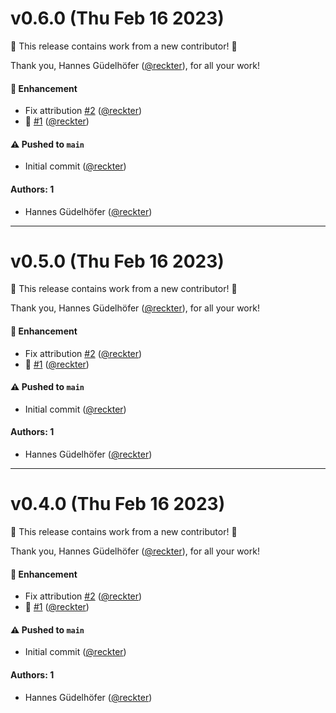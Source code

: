 # v0.6.0 (Thu Feb 16 2023)

:tada: This release contains work from a new contributor! :tada:

Thank you, Hannes Güdelhöfer ([@reckter](https://github.com/reckter)), for all your work!

#### 🚀 Enhancement

- Fix attribution [#2](https://github.com/reckter/homebridge-inio/pull/2) ([@reckter](https://github.com/reckter))
- :tada: [#1](https://github.com/reckter/homebridge-inio/pull/1) ([@reckter](https://github.com/reckter))

#### ⚠️ Pushed to `main`

- Initial commit ([@reckter](https://github.com/reckter))

#### Authors: 1

- Hannes Güdelhöfer ([@reckter](https://github.com/reckter))

---

# v0.5.0 (Thu Feb 16 2023)

:tada: This release contains work from a new contributor! :tada:

Thank you, Hannes Güdelhöfer ([@reckter](https://github.com/reckter)), for all your work!

#### 🚀 Enhancement

- Fix attribution [#2](https://github.com/reckter/homebridge-inio/pull/2) ([@reckter](https://github.com/reckter))
- :tada: [#1](https://github.com/reckter/homebridge-inio/pull/1) ([@reckter](https://github.com/reckter))

#### ⚠️ Pushed to `main`

- Initial commit ([@reckter](https://github.com/reckter))

#### Authors: 1

- Hannes Güdelhöfer ([@reckter](https://github.com/reckter))

---

# v0.4.0 (Thu Feb 16 2023)

:tada: This release contains work from a new contributor! :tada:

Thank you, Hannes Güdelhöfer ([@reckter](https://github.com/reckter)), for all your work!

#### 🚀 Enhancement

- Fix attribution [#2](https://github.com/reckter/homebridge-inio/pull/2) ([@reckter](https://github.com/reckter))
- :tada: [#1](https://github.com/reckter/homebridge-inio/pull/1) ([@reckter](https://github.com/reckter))

#### ⚠️ Pushed to `main`

- Initial commit ([@reckter](https://github.com/reckter))

#### Authors: 1

- Hannes Güdelhöfer ([@reckter](https://github.com/reckter))
